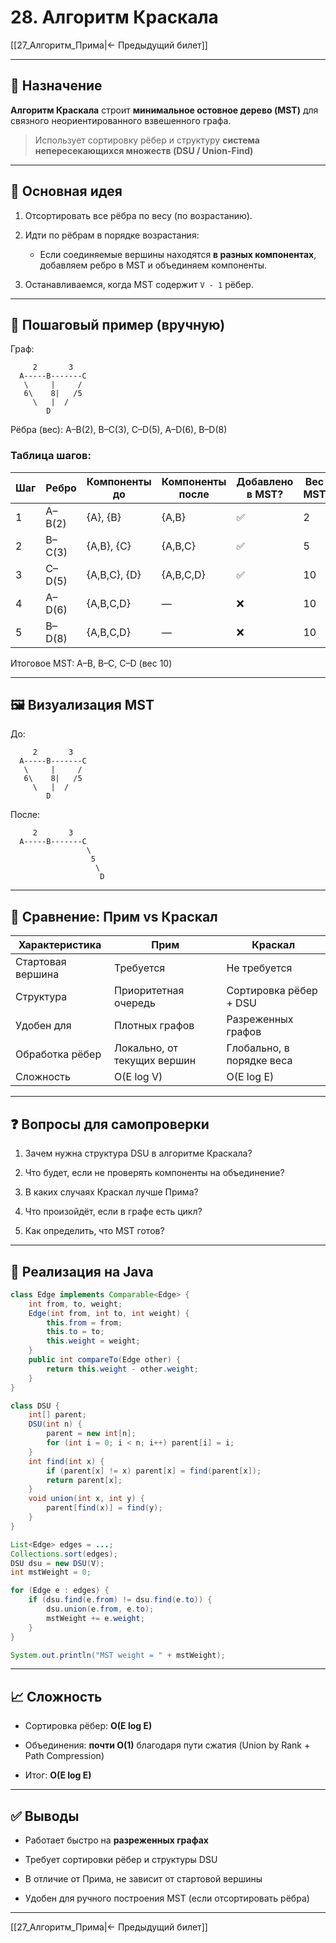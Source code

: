 # 28. Алгоритм Краскала

[[27_Алгоритм_Прима|← Предыдущий билет]]

---

## 📌 Назначение

**Алгоритм Краскала** строит **минимальное остовное дерево (MST)** для связного неориентированного взвешенного графа.

> Использует сортировку рёбер и структуру **система непересекающихся множеств (DSU / Union-Find)**

---

## 🧠 Основная идея

1. Отсортировать все рёбра по весу (по возрастанию).
    
2. Идти по рёбрам в порядке возрастания:
    
    - Если соединяемые вершины находятся **в разных компонентах**, добавляем ребро в MST и объединяем компоненты.
        
3. Останавливаемся, когда MST содержит `V - 1` рёбер.
    

---

## 📐 Пошаговый пример (вручную)

Граф:

```
     2       3
  A-----B-------C
   \     |     /
   6\    8|   /5
     \   |  /
        D
```

Рёбра (вес): A–B(2), B–C(3), C–D(5), A–D(6), B–D(8)

### Таблица шагов:

|Шаг|Ребро|Компоненты до|Компоненты после|Добавлено в MST?|Вес MST|
|---|---|---|---|---|---|
|1|A–B(2)|{A}, {B}|{A,B}|✅|2|
|2|B–C(3)|{A,B}, {C}|{A,B,C}|✅|5|
|3|C–D(5)|{A,B,C}, {D}|{A,B,C,D}|✅|10|
|4|A–D(6)|{A,B,C,D}|—|❌|10|
|5|B–D(8)|{A,B,C,D}|—|❌|10|

Итоговое MST: A–B, B–C, C–D (вес 10)

---

## 🖼 Визуализация MST

До:

```
     2       3
  A-----B-------C
   \     |     /
   6\    8|   /5
     \   |  /
        D
```

После:

```
     2       3
  A-----B-------C
                 \
                  5
                   \
                    D
```

---

## 🔁 Сравнение: Прим vs Краскал

|Характеристика|Прим|Краскал|
|---|---|---|
|Стартовая вершина|Требуется|Не требуется|
|Структура|Приоритетная очередь|Сортировка рёбер + DSU|
|Удобен для|Плотных графов|Разреженных графов|
|Обработка рёбер|Локально, от текущих вершин|Глобально, в порядке веса|
|Сложность|O(E log V)|O(E log E)|

---

## ❓ Вопросы для самопроверки

1. Зачем нужна структура DSU в алгоритме Краскала?
    
2. Что будет, если не проверять компоненты на объединение?
    
3. В каких случаях Краскал лучше Прима?
    
4. Что произойдёт, если в графе есть цикл?
    
5. Как определить, что MST готов?
    

---

## 🧩 Реализация на Java

```java
class Edge implements Comparable<Edge> {
    int from, to, weight;
    Edge(int from, int to, int weight) {
        this.from = from;
        this.to = to;
        this.weight = weight;
    }
    public int compareTo(Edge other) {
        return this.weight - other.weight;
    }
}

class DSU {
    int[] parent;
    DSU(int n) {
        parent = new int[n];
        for (int i = 0; i < n; i++) parent[i] = i;
    }
    int find(int x) {
        if (parent[x] != x) parent[x] = find(parent[x]);
        return parent[x];
    }
    void union(int x, int y) {
        parent[find(x)] = find(y);
    }
}

List<Edge> edges = ...;
Collections.sort(edges);
DSU dsu = new DSU(V);
int mstWeight = 0;

for (Edge e : edges) {
    if (dsu.find(e.from) != dsu.find(e.to)) {
        dsu.union(e.from, e.to);
        mstWeight += e.weight;
    }
}

System.out.println("MST weight = " + mstWeight);
```

---

## 📈 Сложность

- Сортировка рёбер: **O(E log E)**
    
- Объединения: **почти O(1)** благодаря пути сжатия (Union by Rank + Path Compression)
    
- Итог: **O(E log E)**
    

---

## ✅ Выводы

- Работает быстро на **разреженных графах**
    
- Требует сортировки рёбер и структуры DSU
    
- В отличие от Прима, не зависит от стартовой вершины
    
- Удобен для ручного построения MST (если отсортировать рёбра)
    

---

[[27_Алгоритм_Прима|← Предыдущий билет]]